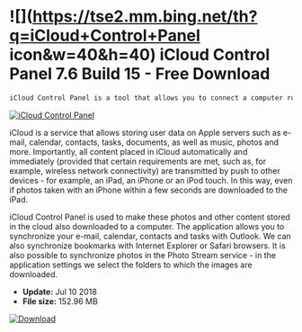 # ![](https://tse2.mm.bing.net/th?q=iCloud+Control+Panel icon&w=40&h=40) iCloud Control Panel 7.6 Build 15 - Free Download

```sh
iCloud Control Panel is a tool that allows you to connect a computer running Windows to the Apple iCloud service.
```
[![iCloud Control Panel](https://gallery.dpcdn.pl/imgc/Tools/3120/g_-_420x350_1.5_-_x20111014110743_00.png)](https://softexe.net/win/hobbies-lifestyle/mobile/icloud-control-panel:pRReb.html)

iCloud is a service that allows storing user data on Apple servers such as e-mail, calendar, contacts, tasks, documents, as well as music, photos and more. Importantly, all content placed in iCloud automatically and immediately (provided that certain requirements are met, such as, for example, wireless network connectivity) are transmitted by push to other devices - for example, an iPad, an iPhone or an iPod touch. In this way, even if photos taken with an iPhone within a few seconds are downloaded to the iPad.
 
 iCloud Control Panel is used to make these photos and other content stored in the cloud also downloaded to a computer. The application allows you to synchronize your e-mail, calendar, contacts and tasks with Outlook. We can also synchronize bookmarks with Internet Explorer or Safari browsers. It is also possible to synchronize photos in the Photo Stream service - in the application settings we select the folders to which the images are downloaded.


- **Update:** Jul 10 2018
- **File size:** 152.96 MB

[![Download](https://cdn.softexe.net/static/img/download.png)](https://softexe.net/win/hobbies-lifestyle/mobile/icloud-control-panel:pRReb.html)

